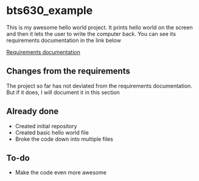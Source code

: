 # bts630_example

This is my awesome hello world project. It prints hello world on the screen and then it lets the user to write the computer back. You can see its requirements documentation in the link below

[Requirements documentation](./Requirements_documentation.docx")

## Changes from the requirements

The project so far has not deviated from the requirements documentation. But if it does, I will document it in this section

## Already done
* Created initial repository
* Created basic hello world file
* Broke the code down into multiple files

## To-do
* Make the code even more awesome
